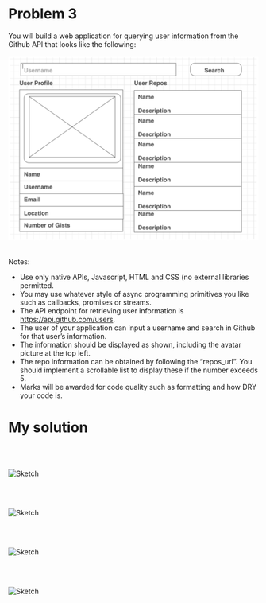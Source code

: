 # Problem 3

You will build a web application for querying user information from the Github
API that looks like the following:
</br></br>
![Sketch](/images/p3.png)
</br></br>

Notes:
- Use only native APIs, Javascript, HTML and CSS (no external libraries permitted.
- You may use whatever style of async programming primitives you like such as callbacks, promises or streams.
- The API endpoint for retrieving user information is https://api.github.com/users.
- The user of your application can input a username and search in Github for that user’s information. 
- The information should be displayed as shown, including the avatar picture at the top left.
- The repo information can be obtained by following the “repos_url”. 
   You should implement a scrollable list to display these if the number exceeds 5.
- Marks will be awarded for code quality such as formatting and how DRY your code is.


# My solution

</br></br>

![Sketch](/images/exts.png)


</br></br>

![Sketch](/images/b1.png)



</br></br>

![Sketch](/images/popup.png)


</br></br>

![Sketch](/images/alert.png)



</br></br>










